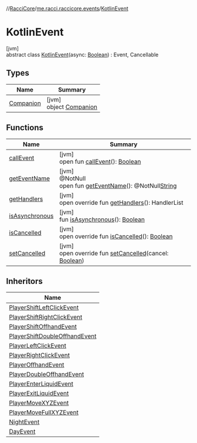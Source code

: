 //[RacciCore](../../../index.md)/[me.racci.raccicore.events](../index.md)/[KotlinEvent](index.md)

# KotlinEvent

[jvm]\
abstract class [KotlinEvent](index.md)(async: [Boolean](https://kotlinlang.org/api/latest/jvm/stdlib/kotlin/-boolean/index.html)) : Event, Cancellable

## Types

| Name | Summary |
|---|---|
| [Companion](-companion/index.md) | [jvm]<br>object [Companion](-companion/index.md) |

## Functions

| Name | Summary |
|---|---|
| [callEvent](../-day-event/index.md#-1071638799%2FFunctions%2F-1216412040) | [jvm]<br>open fun [callEvent](../-day-event/index.md#-1071638799%2FFunctions%2F-1216412040)(): [Boolean](https://kotlinlang.org/api/latest/jvm/stdlib/kotlin/-boolean/index.html) |
| [getEventName](../-day-event/index.md#1147460734%2FFunctions%2F-1216412040) | [jvm]<br>@NotNull<br>open fun [getEventName](../-day-event/index.md#1147460734%2FFunctions%2F-1216412040)(): @NotNull[String](https://kotlinlang.org/api/latest/jvm/stdlib/kotlin/-string/index.html) |
| [getHandlers](get-handlers.md) | [jvm]<br>open override fun [getHandlers](get-handlers.md)(): HandlerList |
| [isAsynchronous](../-day-event/index.md#-706610981%2FFunctions%2F-1216412040) | [jvm]<br>fun [isAsynchronous](../-day-event/index.md#-706610981%2FFunctions%2F-1216412040)(): [Boolean](https://kotlinlang.org/api/latest/jvm/stdlib/kotlin/-boolean/index.html) |
| [isCancelled](is-cancelled.md) | [jvm]<br>open override fun [isCancelled](is-cancelled.md)(): [Boolean](https://kotlinlang.org/api/latest/jvm/stdlib/kotlin/-boolean/index.html) |
| [setCancelled](set-cancelled.md) | [jvm]<br>open override fun [setCancelled](set-cancelled.md)(cancel: [Boolean](https://kotlinlang.org/api/latest/jvm/stdlib/kotlin/-boolean/index.html)) |

## Inheritors

| Name |
|---|
| [PlayerShiftLeftClickEvent](../-player-shift-left-click-event/index.md) |
| [PlayerShiftRightClickEvent](../-player-shift-right-click-event/index.md) |
| [PlayerShiftOffhandEvent](../-player-shift-offhand-event/index.md) |
| [PlayerShiftDoubleOffhandEvent](../-player-shift-double-offhand-event/index.md) |
| [PlayerLeftClickEvent](../-player-left-click-event/index.md) |
| [PlayerRightClickEvent](../-player-right-click-event/index.md) |
| [PlayerOffhandEvent](../-player-offhand-event/index.md) |
| [PlayerDoubleOffhandEvent](../-player-double-offhand-event/index.md) |
| [PlayerEnterLiquidEvent](../-player-enter-liquid-event/index.md) |
| [PlayerExitLiquidEvent](../-player-exit-liquid-event/index.md) |
| [PlayerMoveXYZEvent](../-player-move-x-y-z-event/index.md) |
| [PlayerMoveFullXYZEvent](../-player-move-full-x-y-z-event/index.md) |
| [NightEvent](../-night-event/index.md) |
| [DayEvent](../-day-event/index.md) |
